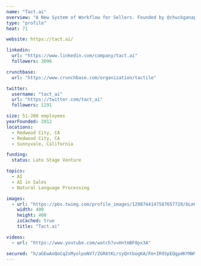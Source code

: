 ```yaml
---
name: "Tact.ai"
overview: "A New System of Workflow for Sellers. Founded by @chuckganapathi and backed by @Accel @redpointvc @UpfrontVC @ComcastVentures @salesforce @Amazon @microsoft"
type: "profile"
heat: 71

website: https://tact.ai/

linkedin:
  url: "https://www.linkedin.com/company/tact.ai"
  followers: 3096

crunchbase:
  url: "https://www.crunchbase.com/organization/tactile"

twitter:
  username: "tact_ai"
  url: "https://twitter.com/tact_ai"
  followers: 1291

size: 51-200 employees
yearFounded: 2012
locations:
  - Redwood City, CA
  - Redwood City, CA
  - Sunnyvale, California

funding:
  status: Late Stage Venture

topics:
  - AI
  - AI in Sales
  - Natural Language Processing

images:
  - url: "https://pbs.twimg.com/profile_images/1298744147587657728/bLmCZDCm_400x400.jpg"
    width: 400
    height: 400
    isCached: true
    title: "Tact.ai"

videos:
  - url: "https://www.youtube.com/watch?v=HntmBF0px3A"

secured: "h/aGEwAoQoCqZxMyolpoNV7/ZGR6tKLrsyQntbogKA/Fm+IR95pEQgpdKYNWVfKb7gspcC4sJWhjmxgcSjipK7aCUiOOX3G0VlAQctkzknISsjvTPV4bSIHjs6z7fVL+r0xEW74jtSo7Mb2Ltcoc+v1po12vvnk+Phj+Brb8ozTrJi5UgLfhLFRr8CVImwY74RqzKdZ1Pw8YpOtTkru8x65j5vfBq0PylSFmC2//nNc9cJGa0DU72IIGs98zVJzO0qfXCKfNLUKrEJQ4TeI9Nrvngo0Zlvto7mfn81D/DOnEAhtZgHpnjgKIDbQmYCIsX8e80iy8hecHYO14aNS3Tm0goFhkTZXpfZj7V0xYXjjULuxU/J/92+X7a3aDTUYJhM8UINpjmENtwj0XxN0W5kS5bHkHis8f8ONyM2lQrOE=;y/HmV/szbnIsW/3mon+tRg=="
---
```


